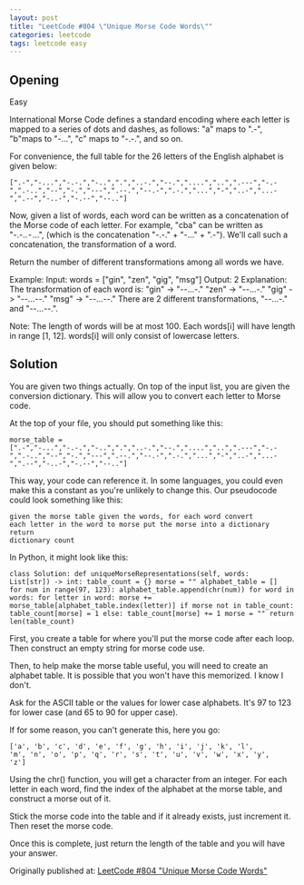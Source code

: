 ```yaml
---
layout: post
title: "LeetCode #804 \"Unique Morse Code Words\""
categories: leetcode
tags: leetcode easy
---
```


## Opening

Easy

International Morse Code defines a standard encoding where each letter is mapped to a series of dots and dashes, as follows: "a" maps to ".-", "b"maps to "-...", "c" maps to "-.-.", and so on.

For convenience, the full table for the 26 letters of the English alphabet is given below:

<code>[".-","-...","-.-.","-..",".","..-.","--.","....","..",".---","-.-",".-..","--","-.","---",".--.","--.-",".-.","...","-","..-","...-",".--","-..-","-.--","--.."]</code>

Now, given a list of words, each word can be written as a concatenation of the Morse code of each letter. For example, "cba" can be written as "-.-.. - …", (which is the concatenation "-.-." + "-…" + ".-"). We'll call such a concatenation, the transformation of a word.

Return the number of different transformations among all words we have.

Example:
Input: words = ["gin", "zen", "gig", "msg"]
Output: 2
Explanation: 
The transformation of each word is:
"gin" -> "--...-."
"zen" -> "--...-."
"gig" -> "--...--."
"msg" -> "--...--."
There are 2 different transformations, "--...-." and "--...--.".

Note:
The length of words will be at most 100.
Each words[i] will have length in range [1, 12].
words[i] will only consist of lowercase letters.

## Solution

You are given two things actually. On top of the input list, you are given the conversion dictionary. This will allow you to convert each letter to Morse code.

At the top of your file, you should put something like this:

<code>morse_table = [".-","-...","-.-.","-..",".","..-.","--.","....","..",".---","-.-",".-..","--","-.","---",".--.","--.-",".-.","...","-","..-","...-",".--","-..-","-.--","--.."]</code>

This way, your code can reference it. In some languages, you could even make this a constant as you're unlikely to change this. Our pseudocode could look something like this:

<code>given the morse table
given the words, for each word
    convert each letter in the word to morse
    put the morse into a dictionary
return dictionary count</code>

In Python, it might look like this:

<code>class Solution:
    def uniqueMorseRepresentations(self, words: List[str]) -> int:
        table_count = {}
        morse = ""
        alphabet_table = []
        for num in range(97, 123):
            alphabet_table.append(chr(num))
        for word in words:
            for letter in word:
                morse += morse_table[alphabet_table.index(letter)]
            if morse not in table_count:
                table_count[morse] = 1
            else:
                table_count[morse] += 1
            morse = ""
        return len(table_count)</code>
        
First, you create a table for where you'll put the morse code after each loop. Then construct an empty string for morse code use.

Then, to help make the morse table useful, you will need to create an alphabet table. It is possible that you won't have this memorized. I know I don't.

Ask for the ASCII table or the values for lower case alphabets. It's 97 to 123 for lower case (and 65 to 90 for upper case).

If for some reason, you can't generate this, here you go:

<code>['a', 'b', 'c', 'd', 'e', 'f', 'g', 'h', 'i', 'j', 'k', 'l', 'm', 'n', 'o', 'p', 'q', 'r', 's', 't', 'u', 'v', 'w', 'x', 'y', 'z']</code>

Using the chr() function, you will get a character from an integer. For each letter in each word, find the index of the alphabet at the morse table, and construct a morse out of it.

Stick the morse code into the table and if it already exists, just increment it. Then reset the morse code.

Once this is complete, just return the length of the table and you will have your answer.

Originally published at: [LeetCode #804 "Unique Morse Code Words"](https://medium.com/@cassandriel/leetcode-804-unique-morse-code-words-60dd7b29a863)

